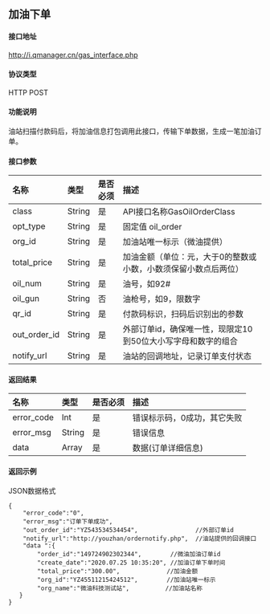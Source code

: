 ## 加油下单

#### 接口地址
http://i.qmanager.cn/gas_interface.php

#### 协议类型
HTTP POST

#### 功能说明
油站扫描付款码后，将加油信息打包调用此接口，传输下单数据，生成一笔加油订单。

#### 接口参数
| 名称 |类型 | 是否必须 | 描述 |
| :--- | :--- | :--- | :--- |
|class |String	|是|	API接口名称GasOilOrderClass|
|opt_type|	String|	是|	固定值 oil_order|
|org_id	|String|	是	|加油站唯一标示（微油提供）|
|total_price	|String	|是|	加油金额（单位：元，大于0的整数或小数，小数须保留小数点后两位）|
|oil_num	|String	|是	|油号，如92#|
|oil_gun	|String	|否	|油枪号，如9，限数字|
|qr_id	|String	|是	|付款码标识，扫码后识别出的参数|
|out_order_id	|String	|是	|外部订单id，确保唯一性，现限定10到50位大小写字母和数字的组合|
|notify_url	|String	|是	|油站的回调地址，记录订单支付状态|

#### 返回结果
|名称	|类型	|是否必须	|描述|
| :--- | :--- | :--- | :--- |
|error_code	|Int	|是		|错误标示码，0成功，其它失败|
|error_msg	|String	|是		|错误信息|
|data	|Array	|是		|数据(订单详细信息)|

#### 返回示例
JSON数据格式
```
{
	"error_code":"0",
	"error_msg":"订单下单成功",
    "out_order_id":"YZ543534534454",                //外部订单id
    "notify_url":"http://youzhan/ordernotify.php",  //油站提供的回调接口
    "data ":{
        "order_id":"149724902302344",        //微油加油订单id
        "create_date":"2020.07.25 10:35:20", //加油订单下单时间
        "total_price":"300.00",             //加油金额
        "org_id":"YZ45511215424512",        //加油站唯一标示
        "org_name":"微油科技测试站",          //加油站名称
   }
}
```


<!-- *****
[^Copyright © 微油科技(北京)有限公司 2020 all right reserved，powered by Gitbook] -->
